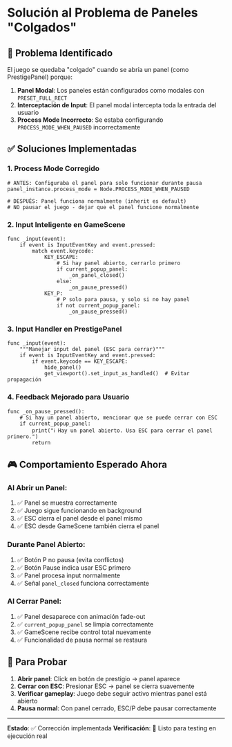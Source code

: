 # Solución al Problema de Paneles "Colgados"

## 🐛 Problema Identificado
El juego se quedaba "colgado" cuando se abría un panel (como PrestigePanel) porque:

1. **Panel Modal**: Los paneles están configurados como modales con `PRESET_FULL_RECT`
2. **Interceptación de Input**: El panel modal intercepta toda la entrada del usuario
3. **Process Mode Incorrecto**: Se estaba configurando `PROCESS_MODE_WHEN_PAUSED` incorrectamente

## ✅ Soluciones Implementadas

### 1. Process Mode Corregido
```gdscript
# ANTES: Configuraba el panel para solo funcionar durante pausa
panel_instance.process_mode = Node.PROCESS_MODE_WHEN_PAUSED

# DESPUÉS: Panel funciona normalmente (inherit es default)
# NO pausar el juego - dejar que el panel funcione normalmente
```

### 2. Input Inteligente en GameScene
```gdscript
func _input(event):
    if event is InputEventKey and event.pressed:
        match event.keycode:
            KEY_ESCAPE:
                # Si hay panel abierto, cerrarlo primero
                if current_popup_panel:
                    _on_panel_closed()
                else:
                    _on_pause_pressed()
            KEY_P:
                # P solo para pausa, y solo si no hay panel
                if not current_popup_panel:
                    _on_pause_pressed()
```

### 3. Input Handler en PrestigePanel
```gdscript
func _input(event):
    """Manejar input del panel (ESC para cerrar)"""
    if event is InputEventKey and event.pressed:
        if event.keycode == KEY_ESCAPE:
            hide_panel()
            get_viewport().set_input_as_handled()  # Evitar propagación
```

### 4. Feedback Mejorado para Usuario
```gdscript
func _on_pause_pressed():
    # Si hay un panel abierto, mencionar que se puede cerrar con ESC
    if current_popup_panel:
        print("ℹ️ Hay un panel abierto. Usa ESC para cerrar el panel primero.")
        return
```

## 🎮 Comportamiento Esperado Ahora

### Al Abrir un Panel:
1. ✅ Panel se muestra correctamente
2. ✅ Juego sigue funcionando en background
3. ✅ ESC cierra el panel desde el panel mismo
4. ✅ ESC desde GameScene también cierra el panel

### Durante Panel Abierto:
1. ✅ Botón P no pausa (evita conflictos)
2. ✅ Botón Pause indica usar ESC primero
3. ✅ Panel procesa input normalmente
4. ✅ Señal `panel_closed` funciona correctamente

### Al Cerrar Panel:
1. ✅ Panel desaparece con animación fade-out
2. ✅ `current_popup_panel` se limpia correctamente
3. ✅ GameScene recibe control total nuevamente
4. ✅ Funcionalidad de pausa normal se restaura

## 🧪 Para Probar

1. **Abrir panel**: Click en botón de prestigio → panel aparece
2. **Cerrar con ESC**: Presionar ESC → panel se cierra suavemente
3. **Verificar gameplay**: Juego debe seguir activo mientras panel está abierto
4. **Pausa normal**: Con panel cerrado, ESC/P debe pausar correctamente

---
**Estado**: ✅ Corrección implementada
**Verificación**: 🧪 Listo para testing en ejecución real
